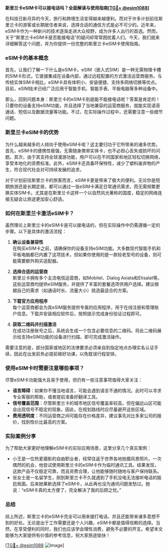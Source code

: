 **斯里兰卡eSIM卡可以接电话吗？全面解读与使用指南[[TG💪+ @esim1088](https://t.me/s/esim1088)]**

在科技日新月异的今天，旅行和跨境生活变得越来越便利。而对于许多计划前往斯里兰卡的游客或长期居住者来说，选择合适的通信方式是必不可少的。近年来，eSIM卡作为一种新兴的技术逐渐走进大众视野，成为许多人出行的首选。然而，关于“斯里兰卡eSIM卡是否能接电话”的疑问却常常困扰着人们。今天，我们就来详细解答这个问题，并为你提供一份完整的斯里兰卡eSIM卡使用指南。

### eSIM卡的基本概念

首先，让我们了解一下什么是eSIM卡。eSIM（嵌入式SIM）是一种无需物理卡槽的SIM卡形式，它直接集成在设备内部，通过远程配置的方式激活运营商服务。与传统实体SIM卡相比，eSIM卡具有体积小、安装便捷、支持多网络切换等优点。目前，eSIM技术已经广泛应用于智能手机、智能手表、平板电脑等多种设备中。

那么，回到问题本身：斯里兰卡的eSIM卡到底能不能接电话呢？答案是肯定的！只要你的设备支持eSIM功能，并且选择了当地兼容的运营商服务，就能实现语音通话、短信以及数据流量等功能。不过，在实际操作过程中，还需要注意一些细节问题。

### 斯里兰卡eSIM卡的优势

为什么越来越多的人倾向于使用eSIM卡呢？这主要归功于它所带来的诸多优势。首先，eSIM卡的便携性极强，无需随身携带实体卡，也不必担心丢失或损坏的问题。其次，由于其支持全球漫游功能，用户可以在不同国家和地区轻松切换网络，享受本地化的资费标准。此外，eSIM卡还具备环保特性，减少了塑料废弃物的产生，符合现代社会对可持续发展的追求。

对于计划前往斯里兰卡的旅客而言，eSIM卡更是带来了极大的便利。无论你是短期旅游还是长期定居，都可以通过一张eSIM卡满足日常通讯需求，而无需频繁更换实体SIM卡。尤其是在斯里兰卡这样一个以自然风光著称的国度，稳定的网络连接无疑会让旅途更加安心舒适。

### 如何在斯里兰卡激活eSIM卡？

虽然理论上斯里兰卡的eSIM卡是可以接电话的，但在实际操作中仍需遵循一定的步骤。以下是具体的激活流程：

1. **确认设备兼容性**  
   在购买eSIM卡之前，请确保你的设备支持eSIM功能。大多数现代智能手机和平板电脑都已内置了这项技术，但如果你使用的是一款较老型号的设备，则可能需要额外购买适配器。

2. **选择合适的运营商**  
   斯里兰卡拥有多个主流电信运营商，如Mobitel、Dialog Axiata和Etisalat等。这些运营商均提供eSIM服务，并提供了丰富的套餐选项供用户选择。建议根据自己的需求（如通话时长、流量大小）挑选最适合的方案。

3. **下载官方应用程序**  
   每个运营商都会为其eSIM服务提供专属的应用程序，用于在线注册和管理账户信息。下载并安装相应软件后，按照提示完成身份验证过程即可。

4. **获取二维码并扫描激活**  
   在成功注册账号之后，系统会生成一个包含必要信息的二维码。将此二维码展示给支持eSIM功能的设备进行扫描，即可完成激活操作。

需要注意的是，部分国家或地区的法律要求必须亲自到指定地点办理实名认证手续，因此在出发前务必提前做好功课，以免耽误行程安排。

### 使用eSIM卡时需要注意哪些事项？

尽管eSIM卡功能强大且易于使用，但仍有一些注意事项值得大家关注：

- **语言障碍**：如果你不懂当地语言，可能会遇到语言不通的情况。此时可以寻求专业客服的帮助，或者提前准备好翻译工具。
- **信号覆盖范围**：尽管斯里兰卡的城市地区信号覆盖率较高，但在偏远山区可能会出现信号不稳定的现象。因此，在规划路线时应尽量避开这些区域。
- **费用透明度**：不同运营商之间可能存在价格差异，建议事先对比多家公司的报价，找到性价比最高的方案。

### 实际案例分享

为了帮助大家更好地理解eSIM卡的实际应用场景，这里分享几个真实案例：

- 小王是一位热爱摄影的自由职业者，经常往返于世界各地拍摄风景照片。一次偶然的机会，他尝试使用斯里兰卡的eSIM卡作为临时通讯工具。结果发现，这款产品不仅稳定可靠，而且资费合理，让他能够随时随地与客户保持联系。
- 张女士是一名留学生，刚到斯里兰卡不久就遇到了手机没电无法接听电话的尴尬局面。后来她果断选择了eSIM卡，从此再也没为通讯问题发愁过。她说：“eSIM卡真的太方便了，完全解决了我的后顾之忧。”

### 总结

综上所述，斯里兰卡的eSIM卡完全可以用来接打电话，并且还能带来诸多意想不到的好处。无论是出于工作需要还是个人兴趣，eSIM卡都是值得信赖的选择。当然，在享受便利的同时，我们也应该学会理性消费，避免不必要的开支。希望本文能够为大家提供有价值的参考信息，祝大家旅途愉快！

[[TG💪+ @esim1088](https://t.me/s/esim1088) ![Image](https://i.postimg.cc/4NQfJmqS/Snipaste-2025-05-13-00-14-12.png)]